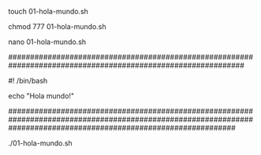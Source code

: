 touch 01-hola-mundo.sh

chmod 777 01-hola-mundo.sh

nano 01-hola-mundo.sh

##############################################################################################################

#! /bin/bash

echo "Hola mundo!"

####################################################################################################################################################################

./01-hola-mundo.sh
